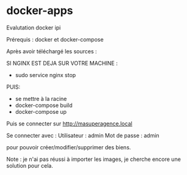 # docker-apps
Evalutation docker ipi

Prérequis : docker et docker-compose

Après avoir téléchargé les sources :

SI NGINX EST DEJA SUR VOTRE MACHINE : 
- sudo service nginx stop

PUIS:
- se mettre à la racine
- docker-compose build
- docker-compose up

Puis se connecter sur http://masuperagence.local

Se connecter avec :
Utilisateur : admin
Mot de passe : admin

pour pouvoir créer/modifier/supprimer des biens.

Note : je n'ai pas réussi à importer les images, je cherche encore une solution pour cela.
